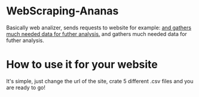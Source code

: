 # WebScraping-Ananas

Basically web analizer, sends requests to website for example:
<a href="https://ananas.rs">and gathers much needed data for futher analysis.</a> and gathers much needed data for futher analysis.

# How to use it for your website

It's simple, just change the url of the site, crate 5 different .csv files and you are ready to go!
